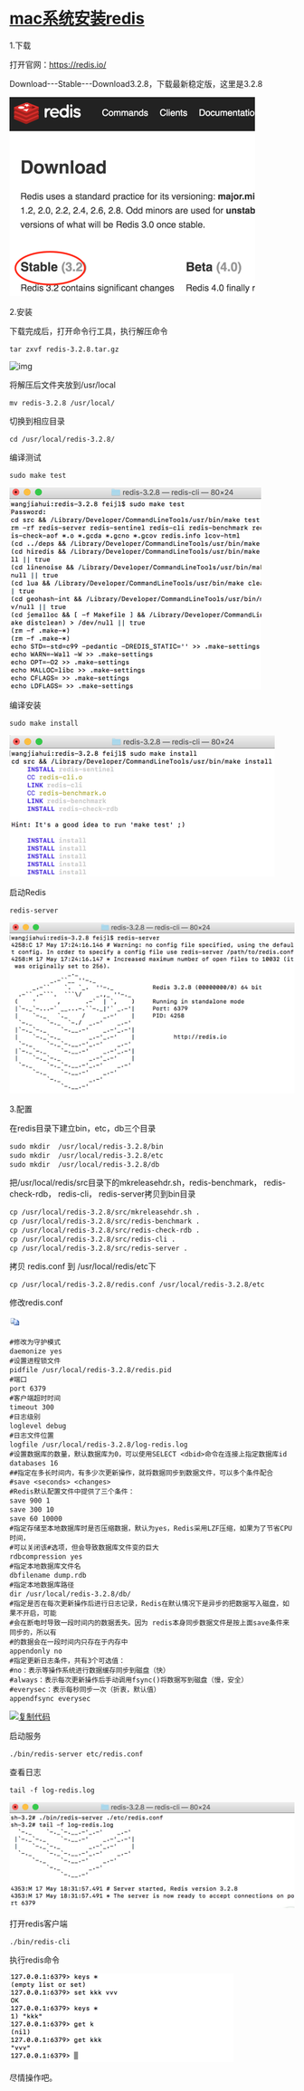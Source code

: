 # [mac系统安装redis](https://www.cnblogs.com/feijl/p/6879929.html)

1.下载

打开官网：https://redis.io/

Download---Stable---Download3.2.8，下载最新稳定版，这里是3.2.8

![img](redis%E5%AE%89%E8%A3%85.assets/1167593-20170519183731135-1346022971.png)

2.安装

下载完成后，打开命令行工具，执行解压命令

```
tar zxvf redis-3.2.8.tar.gz
```

![img](https://images2015.cnblogs.com/blog/1167593/201705/1167593-20170519183634697-986704125.png)

 

将解压后文件夹放到/usr/local

```
mv redis-3.2.8 /usr/local/
```

切换到相应目录

```
cd /usr/local/redis-3.2.8/
```

编译测试

```
sudo make test
```

![img](redis%E5%AE%89%E8%A3%85.assets/1167593-20170519183542619-547056138.png)

 

编译安装

```
sudo make install
```

![img](redis%E5%AE%89%E8%A3%85.assets/1167593-20170519183344838-1229936022.png)

启动Redis

```
redis-server
```

![img](redis%E5%AE%89%E8%A3%85.assets/1167593-20170519184035963-195318073.png)

3.配置

在redis目录下建立bin，etc，db三个目录

```
sudo mkdir  /usr/local/redis-3.2.8/bin
sudo mkdir  /usr/local/redis-3.2.8/etc
sudo mkdir  /usr/local/redis-3.2.8/db
```

把/usr/local/redis/src目录下的mkreleasehdr.sh，redis-benchmark， redis-check-rdb， redis-cli， redis-server拷贝到bin目录

```
cp /usr/local/redis-3.2.8/src/mkreleasehdr.sh .
cp /usr/local/redis-3.2.8/src/redis-benchmark .
cp /usr/local/redis-3.2.8/src/redis-check-rdb .
cp /usr/local/redis-3.2.8/src/redis-cli .
cp /usr/local/redis-3.2.8/src/redis-server .
```

拷贝 redis.conf 到 /usr/local/redis/etc下

```
cp /usr/local/redis-3.2.8/redis.conf /usr/local/redis-3.2.8/etc
```

修改redis.conf

[![复制代码](redis%E5%AE%89%E8%A3%85.assets/copycode.gif)](javascript:void(0);)

```
#修改为守护模式
daemonize yes
#设置进程锁文件
pidfile /usr/local/redis-3.2.8/redis.pid
#端口
port 6379
#客户端超时时间
timeout 300
#日志级别
loglevel debug
#日志文件位置
logfile /usr/local/redis-3.2.8/log-redis.log
#设置数据库的数量，默认数据库为0，可以使用SELECT <dbid>命令在连接上指定数据库id
databases 16
##指定在多长时间内，有多少次更新操作，就将数据同步到数据文件，可以多个条件配合
#save <seconds> <changes>
#Redis默认配置文件中提供了三个条件：
save 900 1
save 300 10
save 60 10000
#指定存储至本地数据库时是否压缩数据，默认为yes，Redis采用LZF压缩，如果为了节省CPU时间，
#可以关闭该#选项，但会导致数据库文件变的巨大
rdbcompression yes
#指定本地数据库文件名
dbfilename dump.rdb
#指定本地数据库路径
dir /usr/local/redis-3.2.8/db/
#指定是否在每次更新操作后进行日志记录，Redis在默认情况下是异步的把数据写入磁盘，如果不开启，可能
#会在断电时导致一段时间内的数据丢失。因为 redis本身同步数据文件是按上面save条件来同步的，所以有
#的数据会在一段时间内只存在于内存中
appendonly no
#指定更新日志条件，共有3个可选值：
#no：表示等操作系统进行数据缓存同步到磁盘（快）
#always：表示每次更新操作后手动调用fsync()将数据写到磁盘（慢，安全）
#everysec：表示每秒同步一次（折衷，默认值）
appendfsync everysec
```

[![复制代码](https://common.cnblogs.com/images/copycode.gif)](javascript:void(0);)

启动服务

```
./bin/redis-server etc/redis.conf
```

查看日志

```
tail -f log-redis.log
```

![img](redis%E5%AE%89%E8%A3%85.assets/1167593-20170519185545557-1241804032.png)

打开redis客户端

```
./bin/redis-cli
```

执行redis命令

![img](redis%E5%AE%89%E8%A3%85.assets/1167593-20170519185743385-1023279574.png)

尽情操作吧。

